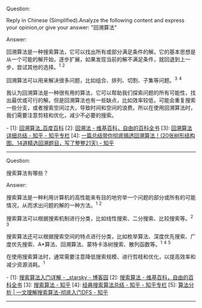 Question:

Reply in Chinese (Simplified).Analyze the following content and express your opinion,or give your answer:
"回溯算法"

Answer:

回溯算法是一种搜索算法，它可以找出所有或部分满足条件的解。它的基本思想是从一个可能的解开始，逐步扩展，如果发现当前的解不满足条件，就回退到上一步，尝试其他的选择。<sup>1</sup> <sup>2</sup>

回溯算法可以用来解决很多问题，比如组合、排列、切割、子集等问题。<sup>3</sup> <sup>4</sup>

我认为回溯算法是一种很有用的算法，它可以帮助我们探索问题的所有可能性，找出最优或可行的解。但是回溯算法也有一些缺点，比如效率较低，可能会重复搜索一些分支，或者搜索空间过大，导致时间和空间的浪费。所以在使用回溯算法时，我们需要注意剪枝和优化，减少不必要的搜索。

\-
\[1]: [回溯算法_百度百科](https://baike.baidu.com/item/回溯算法/9258495)
\[2]: [回溯法 - 维基百科，自由的百科全书](https://zh.wikipedia.org/wiki/%E5%9B%9E%E6%BA%AF%E6%B3%95)
\[3]: [回溯算法详细总结 - 知乎 - 知乎专栏](https://zhuanlan.zhihu.com/p/165083789)
\[4]: [一篇总结带你彻底搞透回溯算法！(20张树形结构图、14道精选回溯题目，写了整整21天) - 知乎](https://zhuanlan.zhihu.com/p/302415065)

<hr/>

Question:

搜索算法有哪些？

Answer:

搜索算法是一种利用计算机的高性能来有目的地穷举一个问题的部分或所有的可能情况，从而求出问题的解的一种方法。<sup>1</sup> <sup>2</sup>

搜索算法可以根据搜索机制进行分类，比如线性搜索、二分搜索、比较搜索等。<sup>2</sup> <sup>3</sup>

搜索算法还可以根据搜索空间的特点进行分类，比如枚举算法、深度优先搜索、广度优先搜索、A*算法、回溯算法、蒙特卡洛树搜索、散列函数等。<sup>1</sup> <sup>4</sup> <sup>5</sup>

在使用搜索算法时，通常需要注意降低搜索规模、进行剪枝和优化，以提高效率和减少资源消耗。<sup>1</sup>

\-
\[1]: [搜索算法入门详解 - _starsky - 博客园](https://www.cnblogs.com/wlw-x/p/12389304.html)
\[2]: [搜索算法 - 维基百科，自由的百科全书](https://zh.wikipedia.org/wiki/%E6%90%9C%E7%B4%A2%E7%AE%97%E6%B3%95)
\[3]: [搜索算法 - 知乎](https://www.zhihu.com/topic/19589362)
\[4]: [经典搜索算法总结 - 知乎 - 知乎专栏](https://zhuanlan.zhihu.com/p/187283548)
\[5]: [算法分析 | 一文理解搜索算法-彻底入门DFS - 知乎](https://zhuanlan.zhihu.com/p/41307874)

<hr/>

